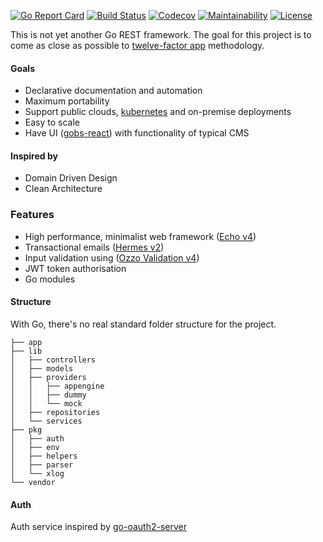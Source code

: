 [![Go Report Card](https://goreportcard.com/badge/github.com/stiks/gobs?style=flat-square)](https://goreportcard.com/report/github.com/stiks/gobs)
[![Build Status](https://travis-ci.org/stiks/gobs.svg?branch=master)](https://travis-ci.org/stiks/gobs)
[![Codecov](https://codecov.io/gh/stiks/gobs/branch/master/graph/badge.svg)](https://codecov.io/gh/stiks/gobs)
[![Maintainability](https://api.codeclimate.com/v1/badges/4f69faf9cf3186f85943/maintainability)](https://codeclimate.com/github/stiks/gobs/maintainability)
[![License](http://img.shields.io/badge/license-mit-blue.svg?style=flat-square)](https://raw.githubusercontent.com/stiks/gobs/master/LICENSE)

This is not yet another Go REST framework. The goal for this project is to come as close as possible to [twelve-factor app](https://12factor.net/) methodology.

#### Goals
* Declarative documentation and automation
* Maximum portability
* Support public clouds, [kubernetes](https://kubernetes.io/) and on-premise deployments
* Easy to scale
* Have UI ([gobs-react](https://github.com/stiks/gobs-react)) with functionality of typical CMS

#### Inspired by
* Domain Driven Design
* Clean Architecture

### Features
* High performance, minimalist web framework ([Echo v4](https://github.com/labstack/echo))
* Transactional emails ([Hermes v2](https://github.com/matcornic/hermes))
* Input validation using ([Ozzo Validation v4](https://github.com/go-ozzo/ozzo-validation))
* JWT token authorisation
* Go modules

#### Structure

With Go, there's no real standard folder structure for the project.

```
├── app
├── lib
│   ├── controllers
│   ├── models
│   ├── providers
│   │   ├── appengine
│   │   ├── dummy
│   │   └── mock
│   ├── repositories
│   └── services
├── pkg
│   ├── auth
│   ├── env
│   ├── helpers
│   ├── parser
│   └── xlog
└── vendor
```

#### Auth

Auth service inspired by [go-oauth2-server](https://github.com/RichardKnop/go-oauth2-server)
